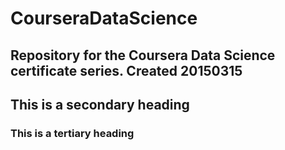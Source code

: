 # CourseraDataScience
## Repository for the Coursera Data Science certificate series. Created 20150315
## This is a secondary heading
### This is a tertiary heading
